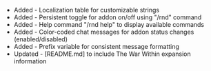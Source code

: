 - Added - Localization table for customizable strings
- Added - Persistent toggle for addon on/off using "/rnd" command
- Added - Help command "/rnd help" to display available commands
- Added - Color-coded chat messages for addon status changes (enabled/disabled)
- Added - Prefix variable for consistent message formatting
- Updated - [README.md] to include The War Within expansion information
